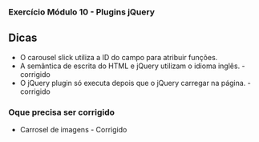 ### Exercício Módulo 10 - Plugins jQuery

## Dicas

- O carousel slick utiliza a ID do campo para atribuir funções.
- A semântica de escrita do HTML e jQuery utilizam o idioma inglês. - corrigido
- O jQuery plugin só executa depois que o jQuery carregar na página. - corrigido

### Oque precisa ser corrigido

- Carrosel de imagens - Corrigido
